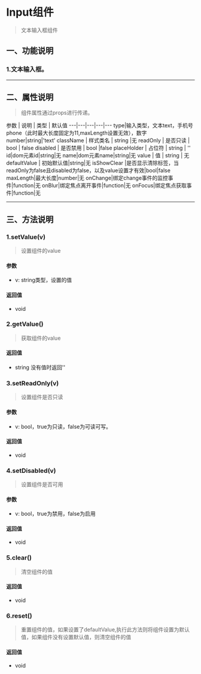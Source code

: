 # Input组件
> 文本输入框组件
## 一、功能说明
### 1.文本输入框。

---

## 二、属性说明
> 组件属性通过props进行传递。

参数 | 说明 | 类型 | 默认值
---|---|---|---|---
type|输入类型，文本text，手机号phone（此时最大长度固定为11,maxLength设置无效），数字number|string|'text'
className | 样式类名 | string |无
readOnly | 是否只读 | bool | false
disabled | 是否禁用 | bool |false
placeHolder | 占位符 | string | ''
id|dom元素id|string|无
name|dom元素name|string|无
value | 值 | string | 无
defaultValue | 初始默认值|string|无
isShowClear |是否显示清除标签，当readOnly为false且disabled为false，以及value设置才有效|bool|false 
maxLength|最大长度|number|无
onChange|绑定change事件的监控事件|function|无
onBlur|绑定焦点离开事件|function|无
onFocus|绑定焦点获取事件|function|无


---

## 三、方法说明
### 1.setValue(v)
> 设置组件的value

#### 参数
- v: string类型，设置的值

#### 返回值
- void


### 2.getValue()
> 获取组件的value

#### 返回值
- string 没有值时返回''

### 3.setReadOnly(v)
> 设置组件是否只读

#### 参数
- v: bool，true为只读，false为可读可写。

#### 返回值
- void

### 4.setDisabled(v)
> 设置组件是否可用

#### 参数
- v: bool，true为禁用，false为启用

#### 返回值
- void

### 5.clear()
> 清空组件的值

#### 返回值
- void

### 6.reset()
> 重置组件的值，如果设置了defaultValue,执行此方法则将组件设置为默认值，如果组件没有设置默认值，则清空组件的值

#### 返回值
- void